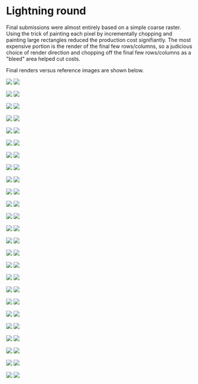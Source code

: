 # Lightning round
Final submissions were almost entirely based on a simple coarse raster. Using the trick of painting each pixel by incrementally chopping and painting large rectangles reduced the production cost signifiantly. The most expensive portion is the render of the final few rows/columns, so a judicious choice of render direction and chopping off the final few rows/columns as a "bleed" area helped cut costs.

Final renders versus reference images are shown below.

![](problems/1.png) ![](lightning/1_image.png)

![](problems/2.png) ![](lightning/2_image.png)

![](problems/3.png) ![](lightning/3_image.png)

![](problems/4.png) ![](lightning/4_image.png)

![](problems/5.png) ![](lightning/5_image.png)

![](problems/6.png) ![](lightning/6_image.png)

![](problems/7.png) ![](lightning/7_image.png)

![](problems/8.png) ![](lightning/8_image.png)

![](problems/9.png) ![](lightning/9_image.png)

![](problems/10.png) ![](lightning/10_image.png)

![](problems/11.png) ![](lightning/11_image.png)

![](problems/12.png) ![](lightning/12_image.png)

![](problems/13.png) ![](lightning/13_image.png)

![](problems/14.png) ![](lightning/14_image.png)

![](problems/15.png) ![](lightning/15_image.png)

![](problems/16.png) ![](lightning/16_image.png)

![](problems/17.png) ![](lightning/17_image.png)

![](problems/18.png) ![](lightning/18_image.png)

![](problems/19.png) ![](lightning/19_image.png)

![](problems/20.png) ![](lightning/20_image.png)

![](problems/21.png) ![](lightning/21_image.png)

![](problems/22.png) ![](lightning/22_image.png)

![](problems/23.png) ![](lightning/23_image.png)

![](problems/24.png) ![](lightning/24_image.png)

![](problems/25.png) ![](lightning/25_image.png)
